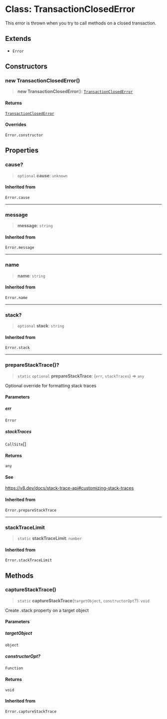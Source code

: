 # Class: TransactionClosedError

This error is thrown when you try to call methods on a closed transaction.

## Extends

- `Error`

## Constructors

### new TransactionClosedError()

> **new TransactionClosedError**(): [`TransactionClosedError`](TransactionClosedError.md)

#### Returns

[`TransactionClosedError`](TransactionClosedError.md)

#### Overrides

`Error.constructor`

## Properties

### cause?

> `optional` **cause**: `unknown`

#### Inherited from

`Error.cause`

***

### message

> **message**: `string`

#### Inherited from

`Error.message`

***

### name

> **name**: `string`

#### Inherited from

`Error.name`

***

### stack?

> `optional` **stack**: `string`

#### Inherited from

`Error.stack`

***

### prepareStackTrace()?

> `static` `optional` **prepareStackTrace**: (`err`, `stackTraces`) => `any`

Optional override for formatting stack traces

#### Parameters

##### err

`Error`

##### stackTraces

`CallSite`[]

#### Returns

`any`

#### See

https://v8.dev/docs/stack-trace-api#customizing-stack-traces

#### Inherited from

`Error.prepareStackTrace`

***

### stackTraceLimit

> `static` **stackTraceLimit**: `number`

#### Inherited from

`Error.stackTraceLimit`

## Methods

### captureStackTrace()

> `static` **captureStackTrace**(`targetObject`, `constructorOpt`?): `void`

Create .stack property on a target object

#### Parameters

##### targetObject

`object`

##### constructorOpt?

`Function`

#### Returns

`void`

#### Inherited from

`Error.captureStackTrace`
